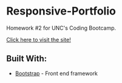 # Responsive-Portfolio
Homework #2 for UNC's Coding Bootcamp. 

[Click here to visit the site!]( https://amylumpkin.github.io/Responsive-Portfolio/)

## Built With:
- [Bootstrap](https://getbootstrap.com/) - Front end framework
